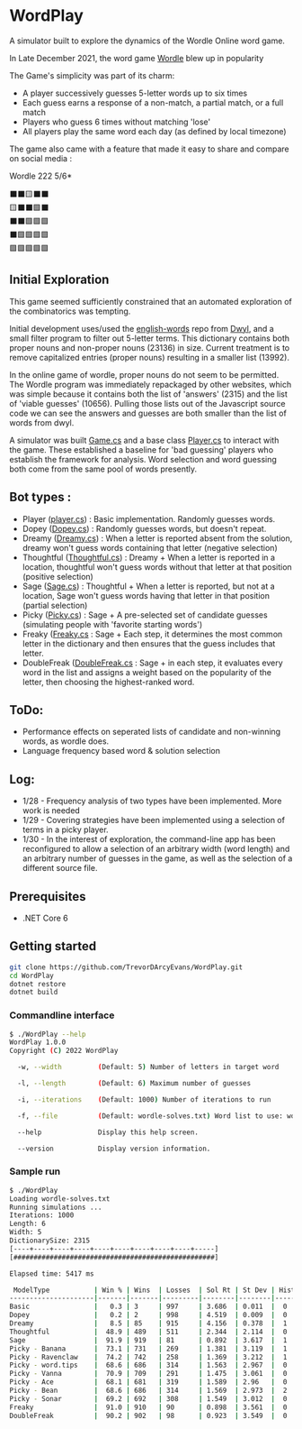 # WordPlay
A simulator built to explore the dynamics of the Wordle Online word game.

In Late December 2021, the word game [Wordle](https://www.powerlanguage.co.uk/wordle/) blew up in popularity

The Game's simplicity was part of its charm:

- A player successively guesses 5-letter words up to six times
- Each guess earns a response of a non-match, a partial match, or a full match
- Players who guess 6 times without matching 'lose'
- All players play the same word each day (as defined by local timezone)

The game also came with a feature that made it easy to share and compare on social media : 

Wordle 222 5/6*

⬛⬛🟨⬛⬛<br>
🟨⬛⬛🟩⬛<br>
⬛⬛🟩🟩🟩<br>
⬛🟩🟩🟩🟩<br>
🟩🟩🟩🟩🟩<br>

## Initial Exploration

This game seemed sufficiently constrained that an automated exploration of the combinatorics was tempting. 

Initial development uses/used the [english-words](https://github.com/dwyl/english-words) repo from
[Dwyl](https://github.com/dwyl), and a small filter program to filter out 5-letter terms. This dictionary
contains both proper nouns and non-proper nouns (23136) in size. Current treatment is to remove capitalized
entries (proper nouns) resulting in a smaller list (13992).

In the online game of wordle, proper nouns do not seem to be permitted. The Wordle program was immediately
repackaged by other websites, which was simple because it contains both the list of 'answers' (2315) and
the list of 'viable guesses' (10656). Pulling those lists out of the Javascript source code we can see
the answers and guesses are both smaller than the list of words from dwyl. 

A simulator was built [Game.cs](https://github.com/seanmunson/WordPlay/blob/main/WordPlay/Game.cs) and a
base class [Player.cs](https://github.com/seanmunson/WordPlay/blob/main/WordPlay/Players/Player.cs) to
interact with the game. These established a baseline for 'bad guessing' players who establish the
framework for analysis. Word selection and word guessing both come from the same pool of words presently. 

## Bot types : 
- Player ([player.cs](https://github.com/seanmunson/WordPlay/blob/main/WordPlay/Players/Player.cs)) : Basic implementation. Randomly guesses words. 
- Dopey ([Dopey.cs](https://github.com/seanmunson/WordPlay/blob/main/WordPlay/Players/Dopey.cs)) : Randomly guesses words, but doesn't repeat.
- Dreamy ([Dreamy.cs](https://github.com/seanmunson/WordPlay/blob/main/WordPlay/Players/Dreamy.cs)) : When a letter is reported absent from the solution, dreamy won't guess words containing that letter (negative selection)
- Thoughtful ([Thoughtful.cs](https://github.com/seanmunson/WordPlay/blob/main/WordPlay/Players/Thoughtful.cs)) : Dreamy + When a letter is reported in a location, thoughtful won't guess words without that letter at that position (positive selection)
- Sage ([Sage.cs](https://github.com/seanmunson/WordPlay/blob/main/WordPlay/Players/Sage.cs)) : Thoughtful + When a letter is reported, but not at a location, Sage won't guess words having that letter in that position (partial selection)
- Picky ([Picky.cs](https://github.com/seanmunson/WordPlay/blob/main/WordPlay/Players/Picky.cs)) : Sage + A pre-selected set of candidate guesses (simulating people with 'favorite starting words')
- Freaky ([Freaky.cs](https://github.com/seanmunson/WordPlay/blob/main/WordPlay/Players/Freaky.cs) : Sage + Each step, it determines the most common letter in the dictionary and then ensures that the guess includes that letter. 
- DoubleFreak ([DoubleFreak.cs](https://github.com/seanmunson/WordPlay/blob/main/WordPlay/Players/DoubleFreak.cs) : Sage + in each step, it evaluates every word in the list and assigns a weight based on the popularity of the letter, then choosing the highest-ranked word.

## ToDo:  
- Performance effects on seperated lists of candidate and non-winning words, as wordle does. 
- Language frequency based word & solution selection

## Log:
* 1/28 - Frequency analysis of two types have been implemented. More work is needed
* 1/29 - Covering strategies have been implemented using a selection of terms in a picky player. 
* 1/30 - In the interest of exploration, the command-line app has been reconfigured to allow a selection 
of an arbitrary width (word length) and an arbitrary number of guesses in the game, as well as the
selection of a different source file. 

## Prerequisites
* .NET Core 6

## Getting started
```bash
git clone https://github.com/TrevorDArcyEvans/WordPlay.git
cd WordPlay
dotnet restore
dotnet build
```

### Commandline interface
```bash
$ ./WordPlay --help
WordPlay 1.0.0
Copyright (C) 2022 WordPlay

  -w, --width         (Default: 5) Number of letters in target word

  -l, --length        (Default: 6) Maximum number of guesses

  -i, --iterations    (Default: 1000) Number of iterations to run

  -f, --file          (Default: wordle-solves.txt) Word list to use: wordle-solves.txt [2315] or words.txt [26132]

  --help              Display this help screen.

  --version           Display version information.
```

### Sample run
```bash
$ ./WordPlay
Loading wordle-solves.txt
Running simulations ... 
Iterations: 1000
Length: 6
Width: 5
DictionarySize: 2315
[----+----+----+----+----+----+----+----+----+-----]
[##################################################]

Elapsed time: 5417 ms

 ModelType           | Win % | Wins  | Losses  | Sol Rt | St Dev | Histogram
---------------------|-------|-------|---------|--------|--------|------------------
Basic                |   0.3 | 3     | 997     | 3.686  | 0.011  |  0     0     1     2     0    
Dopey                |   0.2 | 2     | 998     | 4.519  | 0.009  |  0     0     0     1     1    
Dreamy               |   8.5 | 85    | 915     | 4.156  | 0.378  |  1     2     8     21    53   
Thoughtful           |  48.9 | 489   | 511     | 2.344  | 2.114  |  0     13    58    176   242  
Sage                 |  91.9 | 919   | 81      | 0.892  | 3.617  |  1     39    227   403   249  
Picky - Banana       |  73.1 | 731   | 269     | 1.381  | 3.119  |  1     12    102   292   324  
Picky - Ravenclaw    |  74.2 | 742   | 258     | 1.369  | 3.212  |  1     22    79    270   370  
Picky - word.tips    |  68.6 | 686   | 314     | 1.563  | 2.967  |  0     14    88    245   339  
Picky - Vanna        |  70.9 | 709   | 291     | 1.475  | 3.061  |  0     15    90    259   345  
Picky - Ace          |  68.1 | 681   | 319     | 1.589  | 2.96   |  0     13    89    228   351  
Picky - Bean         |  68.6 | 686   | 314     | 1.569  | 2.973  |  2     10    91    237   346  
Picky - Sonar        |  69.2 | 692   | 308     | 1.549  | 3.012  |  0     13    90    229   360  
Freaky               |  91.0 | 910   | 90      | 0.898  | 3.561  |  0     39    236   400   235  
DoubleFreak          |  90.2 | 902   | 98      | 0.923  | 3.549  |  0     40    229   383   250  
```
